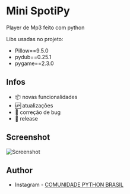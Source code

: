 # Mini SpotiPy

Player de Mp3 feito com python

Libs usadas no projeto:
- Pillow==9.5.0
- pydub==0.25.1
- pygame==2.3.0

## Infos

- :package: novas funcionalidades
- :up: atualizações 
- :ant: correção de bug
- :checkered_flag: release

## Screenshot 

![Screenshot](https://user-images.githubusercontent.com/126124866/231182538-cc61b9bc-de7d-4c68-933c-2d3a279848a3.png)

## Author

- Instagram - [COMUNIDADE PYTHON BRASIL](https://www.instagram.com/python_brasil/)

